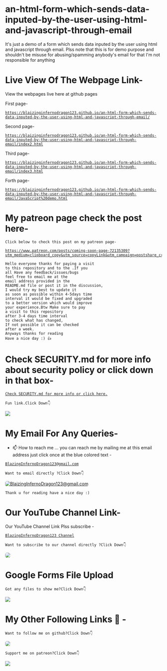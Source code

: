 # an-html-form-which-sends-data-inputed-by-the-user-using-html-and-javascript-through-email
It's just a demo of a form which sends data inputed by the user using html and javascript through email. Plss note that this is for demo purpose and shouldn't be misuse for abusing/spamming anybody's email for that I'm not responsible for anything 

# Live View Of The Webpage Link-
View the webpages live here at github pages

First page-

<a href="https://blaizinginfernodragon123.github.io/an-html-form-which-sends-data-inputed-by-the-user-using-html-and-javascript-through-email/" target="_blank">

```
https://blaizinginfernodragon123.github.io/an-html-form-which-sends-data-inputed-by-the-user-using-html-and-javascript-through-email/
```
</a>

Second page-

<a href="https://blaizinginfernodragon123.github.io/an-html-form-which-sends-data-inputed-by-the-user-using-html-and-javascript-through-email/index2.html" target="_blank">

```
https://blaizinginfernodragon123.github.io/an-html-form-which-sends-data-inputed-by-the-user-using-html-and-javascript-through-email/index2.html
```
</a>

Third page-

<a href="https://blaizinginfernodragon123.github.io/an-html-form-which-sends-data-inputed-by-the-user-using-html-and-javascript-through-email/index3.html" target="_blank">

```
https://blaizinginfernodragon123.github.io/an-html-form-which-sends-data-inputed-by-the-user-using-html-and-javascript-through-email/index3.html
```
</a>

Forth page-

<a href="https://blaizinginfernodragon123.github.io/an-html-form-which-sends-data-inputed-by-the-user-using-html-and-javascript-through-email/JavaScript%20demo.html">

```
https://blaizinginfernodragon123.github.io/an-html-form-which-sends-data-inputed-by-the-user-using-html-and-javascript-through-email/JavaScript%20demo.html
```
</a>


# My patreon page check the post here-
`
Click below to check this post on my patreon page-
`

<a href="https://www.patreon.com/posts/coming-soon-page-72135309?utm_medium=clipboard_copy&utm_source=copyLink&utm_campaign=postshare_creator" target="_blank">

```
https://www.patreon.com/posts/coming-soon-page-72135309?utm_medium=clipboard_copy&utm_source=copyLink&utm_campaign=postshare_creator
```
</a>


```
Hello everyone thanks for paying a visit 
to this repository and to the .If you 
all Have any feedback/issues/bugs 
feel free to email me at the 
email address provided in the 
README.md file or post it in the discussion,
I would try my best to update it 
as soon as possible within 4-5days time 
interval it would be fixed and upgraded 
to a better version which would improve 
your experience.Btw Make sure to pay 
a visit to this repository 
after 3-4 days time interval 
to check what has changed,
If not possible it can be checked 
after a week. 
Anyways thanks for reading
Have a nice day :) 👍
```

# Check SECURITY.md for more info about security policy or click down in that box-
<a href="./SECURITY.md" target="_blank"> 

```
Check SECURITY.md for more info or click here.
```
</a>

`
Fun link.Click Down👇
`

<a href="https://i.pinimg.com/originals/b2/2a/a2/b22aa22b2f3f55b6468361158d52e2e7.gif" target="_blank">
<img src="https://i.pinimg.com/originals/b2/2a/a2/b22aa22b2f3f55b6468361158d52e2e7.gif">
</a>


# My Email For Any Queries-
- 📫 How to reach me ... you can reach me by mailing me at this email address just click once at the blue colored text - 
<a href="mailto:blazinginfernodragon123@gmail.com" target="_blank">

```
BlazingInfernoDragon123@gmail.com
```
</a>

`
Want to email directly ?Click Down👇
`

<a href="mailto:blazinginfernodragon123@gmail.com" target="_blank">
<img src="https://charityengine.net/wp-content/uploads/2022/05/CE-Icon-_Email-Marketing.svg" style="border-radius:5px" alt="BlaizingInfernoDragon123@gmail.com">
</a>


`
Thank u for reading have a nice day :)
`

# Our YouTube Channel Link-
Our YouTube Channel Link Plss subscribe -

<a href="https://youtube.com/channel/UCsdLD0oB8Ui9EEE9WNSAAug" target="_blank">

```
BlazingInfernoDragon123 Channel
```
</a>

<!-- YouTube -->

<!-- Github -->

`
Want to subscribe to our channel directly ?Click Down👇
`

<a href="https://youtube.com/channel/UCsdLD0oB8Ui9EEE9WNSAAug" target="_blank">
<img src="https://uxwing.com/wp-content/themes/uxwing/download/brands-and-social-media/youtube-subscription-icon.svg" style="border-radius:5px">
</a>

# Google Forms File Upload 

<!--[![patreon]-->
`
Got any files to show me?Click Down👇
`

<a href="https://forms.gle/y6YSBnyNvnrhgrKg9" target="_blank">
<img src="https://images.ctfassets.net/lzny33ho1g45/4ODoWVyzgicvbcb6J9ZZZ5/89e33c333afa86e9e2864ba42833a5be/app-tips-google-forms-00-hero.png?w=1520&fm=jpg&q=30&fit=thumb&h=760">
</a>


# My Other Following Links 🔗 - 

<!-- Github -->

`
Want to follow me on github?Click Down👇
`

<a href="https://github.com/blaizinginfernodragon123" target="_blank">
<img src="https://cdn.neow.in/news/images/uploaded/2020/12/1608232185_github_logo_1.jpg" style="border-radius:5px">
</a>

<!--[![patreon]-->
`
Support me on patreon?Click Down👇
`

<a href="https://patreon.com/blaizinginfernodragon123" target="_blank">
<img src="https://1.bp.blogspot.com/-7bPYnbDpDMg/YFfPMuFKyyI/AAAAAAAAS6A/8F8MMmMP4AQSACqo1EAshGTQhm0HEaKygCLcBGAsYHQ/s640/76jg.png">
</a>
